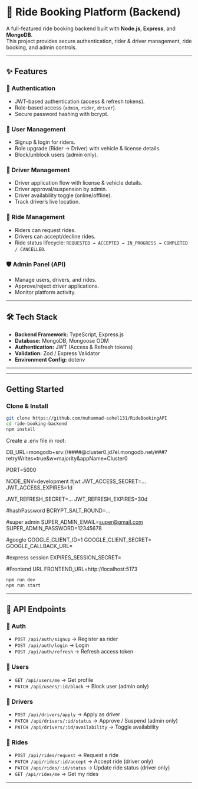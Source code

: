 # 🚖 Ride Booking Platform (Backend)

A full-featured ride booking backend built with **Node.js**, **Express**, and **MongoDB**.  
This project provides secure authentication, rider & driver management, ride booking, and admin controls.  

---

## ✨ Features

### 🔐 Authentication
- JWT-based authentication (access & refresh tokens).
- Role-based access (`admin`, `rider`, `driver`).
- Secure password hashing with bcrypt.

### 👤 User Management
- Signup & login for riders.
- Role upgrade (Rider → Driver) with vehicle & license details.
- Block/unblock users (admin only).

### 🚗 Driver Management
- Driver application flow with license & vehicle details.
- Driver approval/suspension by admin.
- Driver availability toggle (online/offline).
- Track driver’s live location.

### 🚕 Ride Management
- Riders can request rides.
- Drivers can accept/decline rides.
- Ride status lifecycle: `REQUESTED → ACCEPTED → IN_PROGRESS → COMPLETED / CANCELLED`.

### 🛡️ Admin Panel (API)
- Manage users, drivers, and rides.
- Approve/reject driver applications.
- Monitor platform activity.

---

## 🛠️ Tech Stack

- **Backend Framework:** TypeScript, Express.js  
- **Database:** MongoDB, Mongoose ODM  
- **Authentication:** JWT (Access & Refresh tokens)  
- **Validation:** Zod / Express Validator   
- **Environment Config:** dotenv  
---


---

## Getting Started

### Clone & Install
```bash
git clone https://github.com/muhammad-sohel131/RideBookingAPI
cd ride-booking-backend
npm install
```

Create a .env file in root:

DB_URL=mongodb+srv://####@cluster0.jd7el.mongodb.net/###?retryWrites=true&w=majority&appName=Cluster0

PORT=5000

NODE_ENV=development
#jwt
JWT_ACCESS_SECRET=...
JWT_ACCESS_EXPIRES=1d

JWT_REFRESH_SECRET=...
JWT_REFRESH_EXPIRES=30d

#hashPassword
BCRYPT_SALT_ROUND=...

#super admin
SUPER_ADMIN_EMAIL=super@gmail.com
SUPER_ADMIN_PASSWORD=12345678

#google
GOOGLE_CLIENT_ID=1
GOOGLE_CLIENT_SECRET=
GOOGLE_CALLBACK_URL=

#express session
EXPIRES_SESSION_SECRET=

#Frontend URL
FRONTEND_URL=http://localhost:5173

```bash
npm run dev   
npm run start 
```

---

## 📌 API Endpoints

### 🔑 Auth
- `POST /api/auth/signup` → Register as rider  
- `POST /api/auth/login` → Login  
- `POST /api/auth/refresh` → Refresh access token  

### 👤 Users
- `GET /api/users/me` → Get profile  
- `PATCH /api/users/:id/block` → Block user (admin only)  

### 🚗 Drivers
- `POST /api/drivers/apply` → Apply as driver  
- `PATCH /api/drivers/:id/status` → Approve / Suspend (admin only)  
- `PATCH /api/drivers/:id/availability` → Toggle availability  

### 🚖 Rides
- `POST /api/rides/request` → Request a ride  
- `PATCH /api/rides/:id/accept` → Accept ride (driver only)  
- `PATCH /api/rides/:id/status` → Update ride status (driver only)  
- `GET /api/rides/me` → Get my rides  

---
